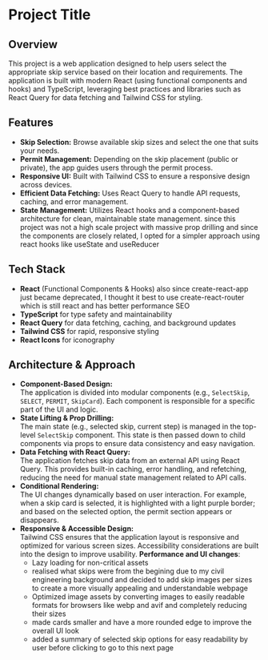 # Project Title

## Overview

This project is a web application designed to help users select the appropriate skip service based on their location and requirements. The application is built with modern React (using functional components and hooks) and TypeScript, leveraging best practices and libraries such as React Query for data fetching and Tailwind CSS for styling.

## Features

- **Skip Selection:** Browse available skip sizes and select the one that suits your needs.
- **Permit Management:** Depending on the skip placement (public or private), the app guides users through the permit process.
- **Responsive UI:** Built with Tailwind CSS to ensure a responsive design across devices.
- **Efficient Data Fetching:** Uses React Query to handle API requests, caching, and error management.
- **State Management:** Utilizes React hooks and a component-based architecture for clean, maintainable state management. since this project was not a high scale project with massive prop drilling and since the components are closely related, I opted for a simpler approach using react hooks like useState and useReducer

## Tech Stack

- **React** (Functional Components & Hooks) also since create-react-app just became deprecated, I thought it best to use create-react-router which is still react and has better performance SEO
- **TypeScript** for type safety and maintainability
- **React Query** for data fetching, caching, and background updates
- **Tailwind CSS** for rapid, responsive styling
- **React Icons** for iconography

## Architecture & Approach

- **Component-Based Design:**  
  The application is divided into modular components (e.g., `SelectSkip`, `SELECT`, `PERMIT`, `SkipCard`). Each component is responsible for a specific part of the UI and logic.
- **State Lifting & Prop Drilling:**  
  The main state (e.g., selected skip, current step) is managed in the top-level `SelectSkip` component. This state is then passed down to child components via props to ensure data consistency and easy navigation.
- **Data Fetching with React Query:**  
  The application fetches skip data from an external API using React Query. This provides built-in caching, error handling, and refetching, reducing the need for manual state management related to API calls.
- **Conditional Rendering:**  
  The UI changes dynamically based on user interaction. For example, when a skip card is selected, it is highlighted with a light purple border; and based on the selected option, the permit section appears or disappears.
- **Responsive & Accessible Design:**  
   Tailwind CSS ensures that the application layout is responsive and optimized for various screen sizes. Accessibility considerations are built into the design to improve usability.
  **Performance and UI changes**:
  - Lazy loading for non-critical assets
  - realised what skips were from the begining due to my civil engineering background and decided to add skip images per sizes to create a more visually appealing and understandable webpage
  - Optimized image assets by converting images to easily readable formats for browsers like webp and avif and completely reducing their sizes
  - made cards smaller and have a more rounded edge to improve the overall UI look
  - added a summary of selected skip options for easy readability by user before clicking to go to this next page
